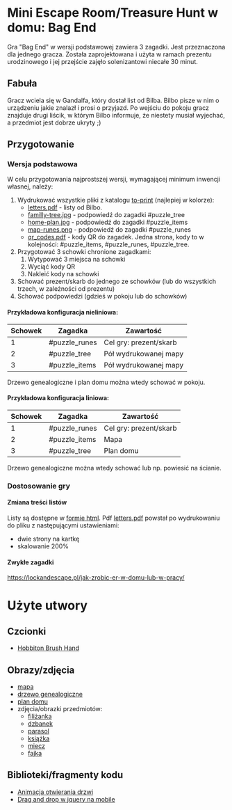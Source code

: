 # Mini Escape Room/Treasure Hunt w domu: Bag End

Gra "Bag End" w wersji podstawowej zawiera 3 zagadki. Jest przeznaczona dla jednego gracza. Została zaprojektowana i użyta w ramach prezentu urodzinowego i jej przejście zajęło solenizantowi niecałe 30 minut.

## Fabuła

Gracz wciela się w Gandalfa, który dostał list od Bilba. Bilbo pisze w nim o urządzeniu jakie znalazł i prosi o przyjazd. Po wejściu do pokoju gracz znajduje drugi liścik, w którym Bilbo informuje, że niestety musiał wyjechać, a przedmiot jest dobrze ukryty ;)

## Przygotowanie

### Wersja podstawowa

W celu przygotowania najprostszej wersji, wymagającej minimum inwencji własnej, należy:
1. Wydrukować wszystkie pliki z katalogu [to-print](to-print/) (najlepiej w kolorze):
    - [letters.pdf](to-print/letters.pdf) - listy od Bilbo. 
    - [familly-tree.jpg](to-print/familly-tree.jpg) - podpowiedź do zagadki #puzzle_tree
    - [home-plan.jpg](to-print/home-plan.jpg) - podpowiedź do zagadki #puzzle_items
    - [map-runes.png](to-print/map-runes.png) - podpowiedź do zagadki #puzzle_runes
    - [qr_codes.pdf](to-print/qr_codes.pdf) - kody QR do zagadek. Jedna strona, kody to w kolejności: #puzzle_items, #puzzle_runes, #puzzle_tree. 
1. Przygotować 3 schowki chronione zagadkami:
    1. Wytypować 3 miejsca na schowki
    2. Wyciąć kody QR
    3. Nakleić kody na schowki
1. Schować prezent/skarb do jednego ze schowków (lub do wszystkich trzech, w zależności od prezentu)
1. Schować podpowiedzi (gdzieś w pokoju lub do schowków)

#### Przykładowa konfiguracja nieliniowa:

|   Schowek	|  Zagadka 	        |  Zawartość 	            |
|---	    |---	            |---	                    |
|   1	    | #puzzle_runes  	|  Cel gry: prezent/skarb 	|
|   2	    | #puzzle_tree  	|  Pół wydrukowanej mapy 	|
|   3	    | #puzzle_items  	|  Pół wydrukowanej mapy 	|

Drzewo genealogiczne i plan domu można wtedy schować w pokoju.

#### Przykładowa konfiguracja liniowa:

|   Schowek	|  Zagadka 	        |  Zawartość 	            |
|---	    |---	            |---	                    |
|   1	    | #puzzle_runes  	|  Cel gry: prezent/skarb 	|
|   2	    | #puzzle_items  	|  Mapa  	                |
|   3	    | #puzzle_tree  	|  Plan domu             	|

Drzewo genealogiczne można wtedy schować lub np. powiesić na ścianie.

### Dostosowanie gry

#### Zmiana treści listów

Listy są dostępne w [formie html](src/letters.html). Pdf [letters.pdf](to-print/letters.pdf) powstał po wydrukowaniu do pliku z następującymi ustawieniami:
* dwie strony na kartkę
* skalowanie 200%

#### Zwykłe zagadki

https://lockandescape.pl/jak-zrobic-er-w-domu-lub-w-pracy/


# Użyte utwory

## Czcionki

* [Hobbiton Brush Hand](https://www.dafont.com/font-comment.php?file=hobbiton_brush_hand)


## Obrazy/zdjęcia

* [mapa](http://tolkiengateway.net/wiki/File:J.R.R._Tolkien_-_Thror%27s_map.jpg)
* [drzewo genealogiczne](https://www.facebook.com/danielreeveartist/photos/the-baggins-family-tree-this-is-in-the-hobbit-the-one-used-in-lotr-included-the-/271846192960230/)
* [plan domu](https://www.reddit.com/r/lotr/comments/q7deqi/bilbos_lovely_hole_is_finished_d_details_in/)
* zdjęcia/obrazki przedmiotów:
    * [filiżanka](http://www.as.cmielow.com.pl/pl/filizanki/448-filizanka-cmielow.html#/39-reczna_dedykacja-bez_dedykacji)
    * [dzbanek](http://www.as.cmielow.com.pl/pl/dzbanki/1017-dzbanek-matylda-dekoracja-zloty-pasek.html)
    * [parasol](https://www.publicdomainpictures.net/pl/view-image.php?image=142815&picture=parasol)
    * [książka](https://www.maxpixel.net/Knowledge-Learning-Library-Reading-Literature-Book-154254)
    * [miecz](https://commons.m.wikimedia.org/wiki/File:Sword_01.svg)
    * [fajka](https://commons.m.wikimedia.org/wiki/File:Smoking_pipe.png)

## Biblioteki/fragmenty kodu

* [Animacja otwierania drzwi](https://codepen.io/eyedoubleyou/pen/XWWEyWQ)
* [Drag and drop w jquery na mobile](https://www.jqueryscript.net/other/Mobile-Drag-Drop-Plugin-jQuery.html)